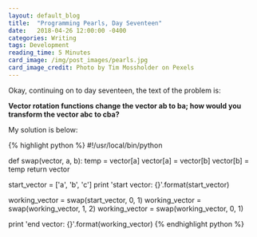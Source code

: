 ```yaml
---
layout: default_blog
title:  "Programming Pearls, Day Seventeen"
date:   2018-04-26 12:00:00 -0400
categories: Writing
tags: Development
reading_time: 5 Minutes
card_image: /img/post_images/pearls.jpg
card_image_credit: Photo by Tim Mossholder on Pexels
---
```


Okay, continuing on to day seventeen, the text of the problem is: 

__Vector rotation functions change the vector ab to ba; how would you transform
the vector abc to cba?__

My solution is below:

{% highlight python %}
#!/usr/local/bin/python

def swap(vector, a, b):
    temp = vector[a]
    vector[a] = vector[b]
    vector[b] = temp
    return vector

start_vector = ['a', 'b', 'c']
print 'start vector: {}'.format(start_vector)

working_vector = swap(start_vector, 0, 1)
working_vector = swap(working_vector, 1, 2)
working_vector = swap(working_vector, 0, 1)

print 'end vector: {}'.format(working_vector)
{% endhighlight python %}
